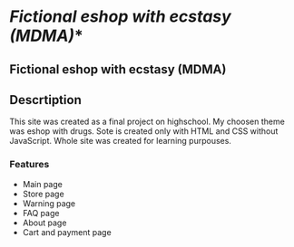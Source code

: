 
# *Fictional eshop with ecstasy (MDMA)**

## **Fictional eshop with ecstasy (MDMA)**

## **Descrtiption**

This site was created as a final project on highschool. My choosen theme was eshop with drugs. Sote is created only with HTML and CSS without JavaScript. Whole site was created for learning purpouses.

### Features

- Main page
- Store page
- Warning page
- FAQ page
- About page
- Cart and payment page
